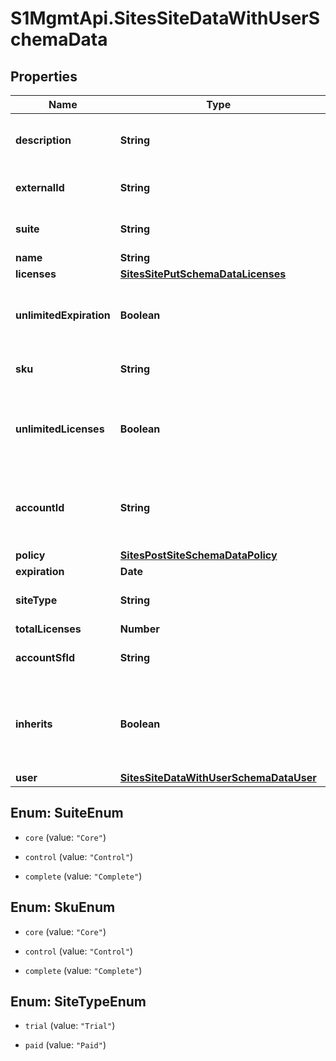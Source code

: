 # S1MgmtApi.SitesSiteDataWithUserSchemaData

## Properties
Name | Type | Description | Notes
------------ | ------------- | ------------- | -------------
**description** | **String** | The user-defined description for the Site | [optional] 
**externalId** | **String** | Id of CRM external system | [optional] [default to 'null']
**suite** | **String** | [DEPRECATED] Use licenses instead | [optional] 
**name** | **String** | Name | 
**licenses** | [**SitesSitePutSchemaDataLicenses**](SitesSitePutSchemaDataLicenses.md) |  | [optional] 
**unlimitedExpiration** | **Boolean** | Is expiration unlimited, if not expiration should be supplied  | [optional] [default to false]
**sku** | **String** | [DEPRECATED] Use licenses instead | [optional] 
**unlimitedLicenses** | **Boolean** | Is the site unlimited, if not then total_licenses must be supplied | [optional] [default to false]
**accountId** | **String** | Associated account. Leave empty in single-account management consoles. | [optional] [default to 'null']
**policy** | [**SitesPostSiteSchemaDataPolicy**](SitesPostSiteSchemaDataPolicy.md) |  | [optional] 
**expiration** | **Date** | Expiration | [optional] 
**siteType** | **String** | Site types | [optional] [default to 'Paid']
**totalLicenses** | **Number** | Total licenses | [optional] 
**accountSfId** | **String** |  | [optional] [default to 'null']
**inherits** | **Boolean** | True if the policy is inherited from Tenant, False if the site has its own edited policy | [optional] 
**user** | [**SitesSiteDataWithUserSchemaDataUser**](SitesSiteDataWithUserSchemaDataUser.md) |  | 


<a name="SuiteEnum"></a>
## Enum: SuiteEnum


* `core` (value: `"Core"`)

* `control` (value: `"Control"`)

* `complete` (value: `"Complete"`)




<a name="SkuEnum"></a>
## Enum: SkuEnum


* `core` (value: `"Core"`)

* `control` (value: `"Control"`)

* `complete` (value: `"Complete"`)




<a name="SiteTypeEnum"></a>
## Enum: SiteTypeEnum


* `trial` (value: `"Trial"`)

* `paid` (value: `"Paid"`)




